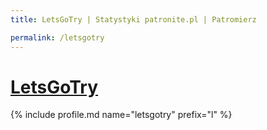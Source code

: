 ```yaml
---
title: LetsGoTry | Statystyki patronite.pl | Patromierz

permalink: /letsgotry
---
```


# [LetsGoTry](https://patronite.pl/letsgotry)

{% include profile.md name="letsgotry" prefix="l" %}

